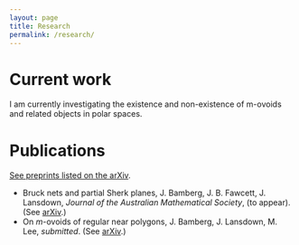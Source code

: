 ```yaml
---
layout: page
title: Research
permalink: /research/
---
```


# Current work

I am currently investigating the existence and non-existence of m-ovoids and related objects in polar spaces.

# Publications
[See preprints listed on the arXiv](https://arxiv.org/a/0000-0002-8087-1329.html).

- Bruck nets and partial Sherk planes, J. Bamberg, J. B. Fawcett, J. Lansdown, *Journal of the Australian Mathematical Society*, (to appear). (See [arXiv](https://arxiv.org/pdf/1601.07231).)
- On *m*-ovoids of regular near polygons, J. Bamberg, J. Lansdown, M. Lee, *submitted*. (See [arXiv](https://arxiv.org/pdf/1612.07187).)
